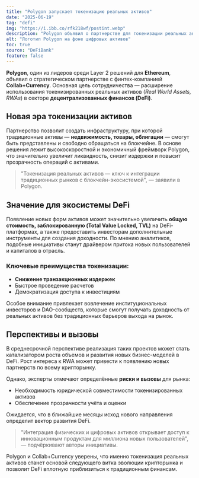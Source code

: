 ```yaml
---
title: "Polygon запускает токенизацию реальных активов"
date: "2025-06-19"
tag: "defi"
img: "https://i.ibb.co/rfk218wf/postint.webp"
description: "Polygon объявил о партнерстве для токенизации реальных активов в DeFi"
alt: "Логотип Polygon на фоне цифровых активов"
toc: true
source: "DeFiBank"
feature: false
---
```


**Polygon**, один из лидеров среди Layer 2 решений для **Ethereum**, объявил о стратегическом партнерстве с финтех-компанией **Collab+Currency**. Основная цель сотрудничества — расширение использования токенизированных реальных активов (*Real World Assets, RWAs*) в секторе **децентрализованных финансов (DeFi)**.

## Новая эра токенизации активов

Партнерство позволит создать инфраструктуру, при которой традиционные активы — **недвижимость, товары, облигации** — смогут быть представлены и свободно обращаться на блокчейне. В основе решения лежит высокоскоростной и экономичный фреймворк Polygon, что значительно увеличит ликвидность, снизит издержки и повысит прозрачность операций с активами.

> "Токенизация реальных активов — ключ к интеграции традиционных рынков с блокчейн-экосистемой", — заявили в Polygon.

## Значение для экосистемы DeFi

Появление новых форм активов может значительно увеличить **общую стоимость, заблокированную (Total Value Locked, TVL)** на DeFi-платформах, а также предоставить инвесторам дополнительные инструменты для создания доходности. По мнению аналитиков, подобные инициативы станут драйвером притока новых пользователей и капиталов в отрасль.

### Ключевые преимущества токенизации:

- **Снижение транзакционных издержек**
- Быстрое проведение расчетов
- Демократизация доступа к инвестициям

Особое внимание привлекает вовлечение институциональных инвесторов и DAO-сообществ, которые смогут получать доходность от реальных активов без традиционных барьеров выхода на рынок.

## Перспективы и вызовы

В среднесрочной перспективе реализация таких проектов может стать катализатором роста объемов и развития новых бизнес-моделей в DeFi. Рост интереса к RWA может привести к появлению новых партнерств по всему крипторынку.

Однако, эксперты отмечают определённые **риски и вызовы** для рынка:

- Необходимость юридической совместимости токенизированных активов
- Обеспечение прозрачности учёта и оценки

Ожидается, что в ближайшие месяцы исход нового направления определит вектор развития DeFi.

> "Интеграция физических и цифровых активов открывает доступ к инновационным продуктам для миллиона новых пользователей", — подчёркивают авторы инициативы.

Polygon и Collab+Currency уверены, что именно токенизация реальных активов станет основой следующего витка эволюции крипторынка и позволит DeFi вплотную приблизиться к традиционным финансам.